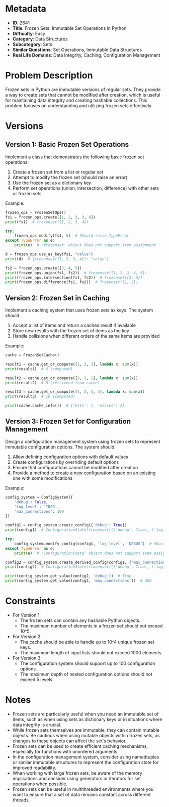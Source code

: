 # Metadata

- **ID**: 2641
- **Title**: Frozen Sets: Immutable Set Operations in Python
- **Difficulty**: Easy
- **Category**: Data Structures
- **Subcategory**: Sets
- **Similar Questions**: Set Operations, Immutable Data Structures
- **Real Life Domains**: Data Integrity, Caching, Configuration Management

# Problem Description

Frozen sets in Python are immutable versions of regular sets. They provide a way to create sets that cannot be modified after creation, which is useful for maintaining data integrity and creating hashable collections. This problem focuses on understanding and utilizing frozen sets effectively.

# Versions

## Version 1: Basic Frozen Set Operations

Implement a class that demonstrates the following basic frozen set operations:
1. Create a frozen set from a list or regular set
2. Attempt to modify the frozen set (should raise an error)
3. Use the frozen set as a dictionary key
4. Perform set operations (union, intersection, difference) with other sets or frozen sets

Example:
```python
frozen_ops = FrozenSetOps()
fs1 = frozen_ops.create([1, 2, 3, 3, 4])
print(fs1)  # frozenset({1, 2, 3, 4})

try:
    frozen_ops.modify(fs1, 5)  # Should raise TypeError
except TypeError as e:
    print(e)  # 'frozenset' object does not support item assignment

d = frozen_ops.use_as_key(fs1, "value")
print(d)  # {frozenset({1, 2, 3, 4}): "value"}

fs2 = frozen_ops.create({3, 4, 5})
print(frozen_ops.union(fs1, fs2))  # frozenset({1, 2, 3, 4, 5})
print(frozen_ops.intersection(fs1, fs2))  # frozenset({3, 4})
print(frozen_ops.difference(fs1, fs2))  # frozenset({1, 2})
```

## Version 2: Frozen Set in Caching

Implement a caching system that uses frozen sets as keys. The system should:
1. Accept a list of items and return a cached result if available
2. Store new results with the frozen set of items as the key
3. Handle collisions when different orders of the same items are provided

Example:
```python
cache = FrozenSetCache()

result1 = cache.get_or_compute([1, 2, 3], lambda x: sum(x))
print(result1)  # 6 (computed)

result2 = cache.get_or_compute([3, 2, 1], lambda x: sum(x))
print(result2)  # 6 (retrieved from cache)

result3 = cache.get_or_compute([1, 2, 3, 4], lambda x: sum(x))
print(result3)  # 10 (computed)

print(cache.cache_info())  # {'hits': 1, 'misses': 2}
```

## Version 3: Frozen Set for Configuration Management

Design a configuration management system using frozen sets to represent immutable configuration options. The system should:
1. Allow defining configuration options with default values
2. Create configurations by overriding default options
3. Ensure that configurations cannot be modified after creation
4. Provide a method to create a new configuration based on an existing one with some modifications

Example:
```python
config_system = ConfigSystem({
    'debug': False,
    'log_level': 'INFO',
    'max_connections': 100
})

config1 = config_system.create_config({'debug': True})
print(config1)  # ConfigurationState(frozenset({('debug', True), ('log_level', 'INFO'), ('max_connections', 100)}))

try:
    config_system.modify_config(config1, 'log_level', 'DEBUG')  # Should raise TypeError
except TypeError as e:
    print(e)  # 'ConfigurationState' object does not support item assignment

config2 = config_system.create_derived_config(config1, {'max_connections': 200})
print(config2)  # ConfigurationState(frozenset({('debug', True), ('log_level', 'INFO'), ('max_connections', 200)}))

print(config_system.get_value(config2, 'debug'))  # True
print(config_system.get_value(config2, 'max_connections'))  # 200
```

# Constraints

- For Version 1:
  - The frozen sets can contain any hashable Python objects.
  - The maximum number of elements in a frozen set should not exceed 10^5.
- For Version 2:
  - The cache should be able to handle up to 10^4 unique frozen set keys.
  - The maximum length of input lists should not exceed 1000 elements.
- For Version 3:
  - The configuration system should support up to 100 configuration options.
  - The maximum depth of nested configuration options should not exceed 5 levels.

# Notes

- Frozen sets are particularly useful when you need an immutable set of items, such as when using sets as dictionary keys or in situations where data integrity is crucial.
- While frozen sets themselves are immutable, they can contain mutable objects. Be cautious when using mutable objects within frozen sets, as changes to these objects can affect the set's behavior.
- Frozen sets can be used to create efficient caching mechanisms, especially for functions with unordered arguments.
- In the configuration management system, consider using namedtuples or similar immutable structures to represent the configuration state for improved readability.
- When working with large frozen sets, be aware of the memory implications and consider using generators or iterators for set operations when possible.
- Frozen sets can be useful in multithreaded environments where you want to ensure that a set of data remains constant across different threads.